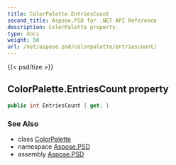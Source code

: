 ```yaml
---
title: ColorPalette.EntriesCount
second_title: Aspose.PSD for .NET API Reference
description: ColorPalette property. 
type: docs
weight: 50
url: /net/aspose.psd/colorpalette/entriescount/
---
```

{{< psd/tize >}}
## ColorPalette.EntriesCount property

```csharp
public int EntriesCount { get; }
```

### See Also

* class [ColorPalette](../)
* namespace [Aspose.PSD](../../colorpalette/)
* assembly [Aspose.PSD](../../../)



